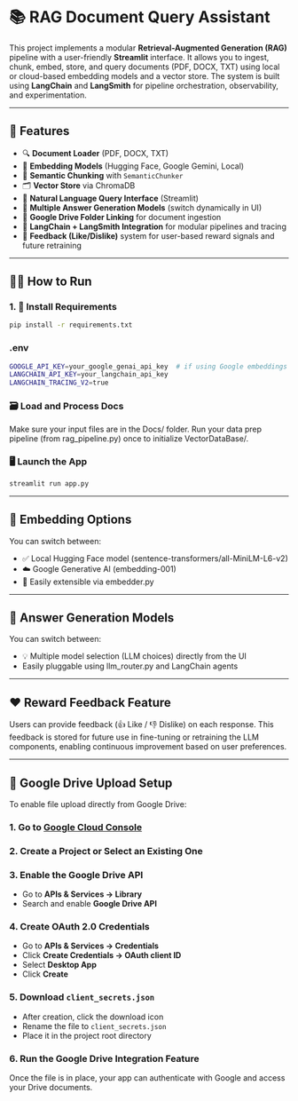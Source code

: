 # 📚 RAG Document Query Assistant

This project implements a modular **Retrieval-Augmented Generation (RAG)** pipeline with a user-friendly **Streamlit** interface. It allows you to ingest, chunk, embed, store, and query documents (PDF, DOCX, TXT) using local or cloud-based embedding models and a vector store. The system is built using **LangChain** and **LangSmith** for pipeline orchestration, observability, and experimentation.

---

## 🚀 Features

- 🔍 **Document Loader** (PDF, DOCX, TXT)  
- 🧠 **Embedding Models** (Hugging Face, Google Gemini, Local)  
- 🧹 **Semantic Chunking** with `SemanticChunker`  
- 🗂️ **Vector Store** via ChromaDB  
- 💬 **Natural Language Query Interface** (Streamlit)  
- 🔄 **Multiple Answer Generation Models** (switch dynamically in UI)  
- 🔗 **Google Drive Folder Linking** for document ingestion  
- 🧪 **LangChain + LangSmith Integration** for modular pipelines and tracing  
- 🧠 **Feedback (Like/Dislike)** system for user-based reward signals and future retraining

---

## 🧑‍💻 How to Run

### 1. 🔧 Install Requirements

```bash
pip install -r requirements.txt
```

### .env

```bash
GOOGLE_API_KEY=your_google_genai_api_key  # if using Google embeddings
LANGCHAIN_API_KEY=your_langchain_api_key
LANGCHAIN_TRACING_V2=true
```

### 🗃️ Load and Process Docs

Make sure your input files are in the Docs/ folder.
Run your data prep pipeline (from rag_pipeline.py) once to initialize VectorDataBase/.

### 🖥️ Launch the App

```bash
streamlit run app.py
```

---

## 🧠 Embedding Options

You can switch between:
 - ✅ Local Hugging Face model (sentence-transformers/all-MiniLM-L6-v2)
 - ☁️ Google Generative AI (embedding-001)
 - 🔗 Easily extensible via embedder.py

---

## 🤖 Answer Generation Models

You can switch between:
 - 💡 Multiple model selection (LLM choices) directly from the UI
 - Easily pluggable using llm_router.py and LangChain agents

--- 
## ❤️ Reward Feedback Feature

Users can provide feedback (👍 Like / 👎 Dislike) on each response.
This feedback is stored for future use in fine-tuning or retraining the LLM components, enabling continuous improvement based on user preferences.

---
## 🔗 Google Drive Upload Setup

To enable file upload directly from Google Drive:

### 1. Go to [Google Cloud Console](https://console.cloud.google.com/)

### 2. Create a Project or Select an Existing One

### 3. Enable the Google Drive API
- Go to **APIs & Services → Library**
- Search and enable **Google Drive API**

### 4. Create OAuth 2.0 Credentials
- Go to **APIs & Services → Credentials**
- Click **Create Credentials → OAuth client ID**
- Select **Desktop App**
- Click **Create**

### 5. Download `client_secrets.json`
- After creation, click the download icon
- Rename the file to `client_secrets.json`
- Place it in the project root directory

### 6. Run the Google Drive Integration Feature
Once the file is in place, your app can authenticate with Google and access your Drive documents.
